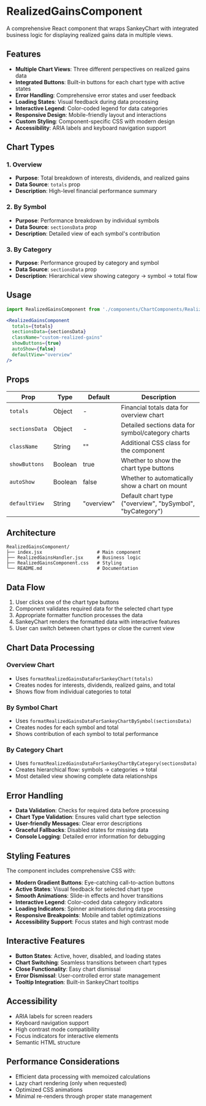 # RealizedGainsComponent

A comprehensive React component that wraps SankeyChart with integrated business logic for displaying realized gains data in multiple views.

## Features

- **Multiple Chart Views**: Three different perspectives on realized gains data
- **Integrated Buttons**: Built-in buttons for each chart type with active states
- **Error Handling**: Comprehensive error states and user feedback
- **Loading States**: Visual feedback during data processing
- **Interactive Legend**: Color-coded legend for data categories
- **Responsive Design**: Mobile-friendly layout and interactions
- **Custom Styling**: Component-specific CSS with modern design
- **Accessibility**: ARIA labels and keyboard navigation support

## Chart Types

### 1. Overview
- **Purpose**: Total breakdown of interests, dividends, and realized gains
- **Data Source**: `totals` prop
- **Description**: High-level financial performance summary

### 2. By Symbol
- **Purpose**: Performance breakdown by individual symbols
- **Data Source**: `sectionsData` prop
- **Description**: Detailed view of each symbol's contribution

### 3. By Category
- **Purpose**: Performance grouped by category and symbol
- **Data Source**: `sectionsData` prop
- **Description**: Hierarchical view showing category → symbol → total flow

## Usage

```jsx
import RealizedGainsComponent from './components/ChartComponents/RealizedGainsComponent';

<RealizedGainsComponent 
  totals={totals}
  sectionsData={sectionsData}
  className="custom-realized-gains"
  showButtons={true}
  autoShow={false}
  defaultView="overview"
/>
```

## Props

| Prop | Type | Default | Description |
|------|------|---------|-------------|
| `totals` | Object | - | Financial totals data for overview chart |
| `sectionsData` | Object | - | Detailed sections data for symbol/category charts |
| `className` | String | "" | Additional CSS class for the component |
| `showButtons` | Boolean | true | Whether to show the chart type buttons |
| `autoShow` | Boolean | false | Whether to automatically show a chart on mount |
| `defaultView` | String | "overview" | Default chart type ("overview", "bySymbol", "byCategory") |

## Architecture

```
RealizedGainsComponent/
├── index.jsx                    # Main component
├── RealizedGainsHandler.jsx     # Business logic
├── RealizedGainsComponent.css   # Styling
└── README.md                    # Documentation
```

## Data Flow

1. User clicks one of the chart type buttons
2. Component validates required data for the selected chart type
3. Appropriate formatter function processes the data
4. SankeyChart renders the formatted data with interactive features
5. User can switch between chart types or close the current view

## Chart Data Processing

### Overview Chart
- Uses `formatRealizedGainsDataForSankeyChart(totals)`
- Creates nodes for interests, dividends, realized gains, and total
- Shows flow from individual categories to total

### By Symbol Chart
- Uses `formatRealizedGainsDataForSankeyChartBySymbol(sectionsData)`
- Creates nodes for each symbol and total
- Shows contribution of each symbol to total performance

### By Category Chart
- Uses `formatRealizedGainsDataForSankeyChartByCategory(sectionsData)`
- Creates hierarchical flow: symbols → categories → total
- Most detailed view showing complete data relationships

## Error Handling

- **Data Validation**: Checks for required data before processing
- **Chart Type Validation**: Ensures valid chart type selection
- **User-friendly Messages**: Clear error descriptions
- **Graceful Fallbacks**: Disabled states for missing data
- **Console Logging**: Detailed error information for debugging

## Styling Features

The component includes comprehensive CSS with:
- **Modern Gradient Buttons**: Eye-catching call-to-action buttons
- **Active States**: Visual feedback for selected chart type
- **Smooth Animations**: Slide-in effects and hover transitions
- **Interactive Legend**: Color-coded data category indicators
- **Loading Indicators**: Spinner animations during data processing
- **Responsive Breakpoints**: Mobile and tablet optimizations
- **Accessibility Support**: Focus states and high contrast mode

## Interactive Features

- **Button States**: Active, hover, disabled, and loading states
- **Chart Switching**: Seamless transitions between chart types
- **Close Functionality**: Easy chart dismissal
- **Error Dismissal**: User-controlled error state management
- **Tooltip Integration**: Built-in SankeyChart tooltips

## Accessibility

- ARIA labels for screen readers
- Keyboard navigation support
- High contrast mode compatibility
- Focus indicators for interactive elements
- Semantic HTML structure

## Performance Considerations

- Efficient data processing with memoized calculations
- Lazy chart rendering (only when requested)
- Optimized CSS animations
- Minimal re-renders through proper state management